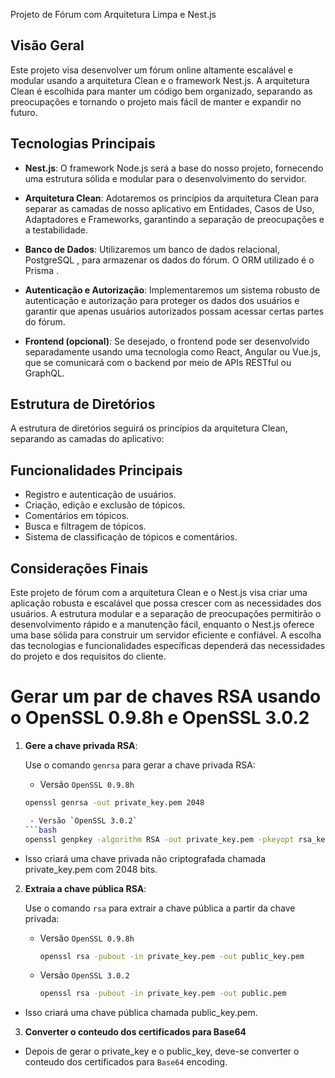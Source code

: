  Projeto de Fórum com Arquitetura Limpa e Nest.js

## Visão Geral

Este projeto visa desenvolver um fórum online altamente escalável e modular usando a arquitetura Clean e o framework Nest.js. A arquitetura Clean é escolhida para manter um código bem organizado, separando as preocupações e tornando o projeto mais fácil de manter e expandir no futuro.

## Tecnologias Principais

- **Nest.js**: O framework Node.js será a base do nosso projeto, fornecendo uma estrutura sólida e modular para o desenvolvimento do servidor.

- **Arquitetura Clean**: Adotaremos os princípios da arquitetura Clean para separar as camadas de nosso aplicativo em Entidades, Casos de Uso, Adaptadores e Frameworks, garantindo a separação de preocupações e a testabilidade.

- **Banco de Dados**: Utilizaremos um banco de dados relacional, PostgreSQL , para armazenar os dados do fórum. O ORM utilizado é o Prisma .

- **Autenticação e Autorização**: Implementaremos um sistema robusto de autenticação e autorização para proteger os dados dos usuários e garantir que apenas usuários autorizados possam acessar certas partes do fórum.

- **Frontend (opcional)**: Se desejado, o frontend pode ser desenvolvido separadamente usando uma tecnologia como React, Angular ou Vue.js, que se comunicará com o backend por meio de APIs RESTful ou GraphQL.

## Estrutura de Diretórios

A estrutura de diretórios seguirá os princípios da arquitetura Clean, separando as camadas do aplicativo:


## Funcionalidades Principais

- Registro e autenticação de usuários.
- Criação, edição e exclusão de tópicos.
- Comentários em tópicos.
- Busca e filtragem de tópicos.
- Sistema de classificação de tópicos e comentários.

## Considerações Finais

Este projeto de fórum com a arquitetura Clean e o Nest.js visa criar uma aplicação robusta e escalável que possa crescer com as necessidades dos usuários. A estrutura modular e a separação de preocupações permitirão o desenvolvimento rápido e a manutenção fácil, enquanto o Nest.js oferece uma base sólida para construir um servidor eficiente e confiável. A escolha das tecnologias e funcionalidades específicas dependerá das necessidades do projeto e dos requisitos do cliente.

# Gerar um par de chaves RSA usando o OpenSSL 0.9.8h e OpenSSL 3.0.2

1. **Gere a chave privada RSA**:

   Use o comando `genrsa` para gerar a chave privada RSA:
   
   - Versão `OpenSSL 0.9.8h`
   ```bash
   openssl genrsa -out private_key.pem 2048

    - Versão `OpenSSL 3.0.2`
   ```bash
   openssl genpkey -algorithm RSA -out private_key.pem -pkeyopt rsa_keygen_bits:2048

- Isso criará uma chave privada não criptografada chamada private_key.pem com 2048 bits.

2. **Extraia a chave pública RSA**:
    
    Use o comando `rsa` para extrair a chave pública a partir da chave privada:
    
    - Versão `OpenSSL 0.9.8h`
    
        ```bash
        openssl rsa -pubout -in private_key.pem -out public_key.pem

    - Versão `OpenSSL 3.0.2`
   
        ```bash
        openssl rsa -pubout -in private_key.pem -out public.pem

- Isso criará uma chave pública chamada public_key.pem.

3. **Converter o conteudo dos certificados para Base64**

- Depois de gerar o private_key e o public_key, deve-se converter o conteudo dos certificados para `Base64` encoding.